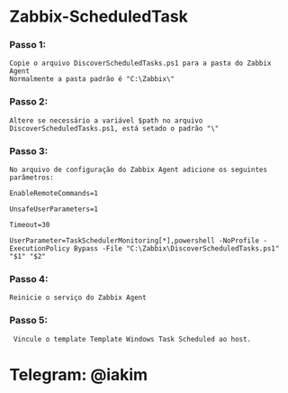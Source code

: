 # Zabbix-ScheduledTask

### Passo 1:

    Copie o arquivo DiscoverScheduledTasks.ps1 para a pasta do Zabbix Agent
    Normalmente a pasta padrão é "C:\Zabbix\"

### Passo 2: 

    Altere se necessário a variável $path no arquivo DiscoverScheduledTasks.ps1, está setado o padrão "\"

### Passo 3:

    No arquivo de configuração do Zabbix Agent adicione os seguintes parâmetros:

    EnableRemoteCommands=1

    UnsafeUserParameters=1
    
    Timeout=30

    UserParameter=TaskSchedulerMonitoring[*],powershell -NoProfile -ExecutionPolicy Bypass -File "C:\Zabbix\DiscoverScheduledTasks.ps1" "$1" "$2"

### Passo 4:

    Reinicie o serviço do Zabbix Agent

### Passo 5: 
     
     Vincule o template Template Windows Task Scheduled ao host.
     
# Telegram: @iakim
